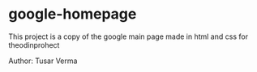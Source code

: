 # google-homepage

This project is a copy of the google main page made in html and css for theodinprohect

Author: Tusar Verma